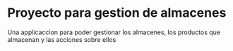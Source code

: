 # Proyecto para gestion de almacenes
Una applicaccion para poder gestionar los almacenes, los productos que almacenan y las acciones sobre ellos

